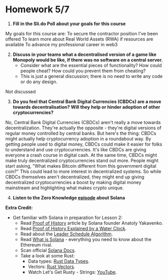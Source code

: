 # Homework 5/7 

1. **Fill in the Sli.do Poll about your goals for this course**

My goals for this course are:
To secure the contractor position I've been offered
To learn more about Real World Assets (RWA) if resources are available
To advance my professional career in web3


2. **Discuss in your teams what a decentralised version of a game like Monopoly would be like, if there was no software on a central server.**
   - Consider what are the essential pieces of functionality? How could people cheat? How could you prevent them from cheating?
   - This is just a general discussion; there is no need to write any code or do any design.

Not discussed

3. **Do you feel that Central Bank Digital Currencies (CBDCs) are a move towards decentralisation? Will they help or hinder adoption of other cryptocurrencies?**

No, Central Bank Digital Currencies (CBDCs) aren't really a move towards decentralization. They're actually the opposite - they're digital versions of regular money controlled by central banks.
But here's the thing: CBDCs might actually help cryptocurrency adoption in a roundabout way. By getting people used to digital money, CBDCs could make it easier for folks to understand and use cryptocurrencies. It's like CBDCs are giving everyone a crash course in digital cash.
At the same time, CBDCs might make truly decentralized cryptocurrencies stand out more. People might start asking, "What makes Bitcoin different from this government digital coin?" This could lead to more interest in decentralized systems.
So while CBDCs themselves aren't decentralized, they might end up giving decentralized cryptocurrencies a boost by making digital money mainstream and highlighting what makes crypto unique.

4. **Listen to the Zero Knowledge [episode](https://zeroknowledge.fm/135-2/) about Solana**


**Extra Credit:**
- Get familiar with Solana in preparation for Lesson 2:
  - Read [Proof of History](https://medium.com/solana-labs/proof-of-history-a-clock-for-blockchain-cf47a61a9274) article by Solana founder Anatoly Yakavenko.
  - Read [Proof of History Explained by a Water Clock](https://medium.com/solana-labs/proof-of-history-explained-by-a-water-clock-e682183417b8).
  - Read about the [Leader Schedule Algorithm](https://docs.solanalabs.com/consensus/leader-rotation#leader-schedule-generation-algorithm).
  - Read [What is Solana](https://blockworks.co/news/what-is-solana-everything-you-need-to-know-about-the-ethereum-rival) - everything you need to know about the Ethereum rival.
  - Scan official [Solana Docs](https://solana.com/docs/intro/overview).
  - Take a look at some Rust:
    - Data types: [Rust Data Types](https://doc.rust-lang.org/book/ch03-02-data-types.html).
    - Vectors: [Rust Vectors](https://doc.rust-lang.org/book/ch08-01-vectors.html).
    - Watch Let's Get Rusty - Strings: [YouTube](https://www.youtube.com/watch?v=Mcuqzx3rBWc).


